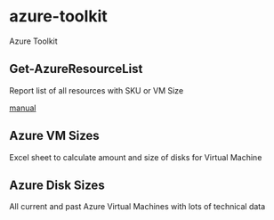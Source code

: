 # azure-toolkit
Azure Toolkit

## Get-AzureResourceList ##
Report list of all resources with SKU or VM Size

[manual](https://github.com/ChrisPolewiak/azure-toolkit/blob/master/AzureResourcesList.md#get-azureresourcelist)

## Azure VM Sizes ##
Excel sheet to calculate amount and size of disks for Virtual Machine

## Azure Disk Sizes ##
All current and past Azure Virtual Machines with lots of technical data
